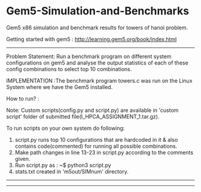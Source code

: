 # Gem5-Simulation-and-Benchmarks
Gem5 x86 simulation and benchmark results for towers of hanoi problem.


Getting started with gem5 : http://learning.gem5.org/book/index.html
_______________________________________________________________________________________________
Problem Statement: Run a benchmark program on different system configurations on gem5 and analyse the output statistics of each of these config combinations to 
                   select top 10 combinations.

IMPLEMENTATION :The benchmark program towers.c was run on the Linux System where we have the Gem5 installed. 

How to run? :

Note: Custom scripts(config.py and script.py) are available in 'custom script' folder of submitted file(I_HPCA_ASSIGNMENT_1.tar.gz).

To run scripts on your own system do following:

1. script.py runs top 10 configurations that are hardcoded in it &
   also contains code(commented) for running all possible combinations.
2. Make path changes in line 13-23 in script.py according to the comments given.
3. Run script.py as : ~$ python3 script.py 
4. stats.txt created in 'm5out/SIMnum' directory.


_______________________________________________________________________________________________
_______________________________________________________________________________________________
